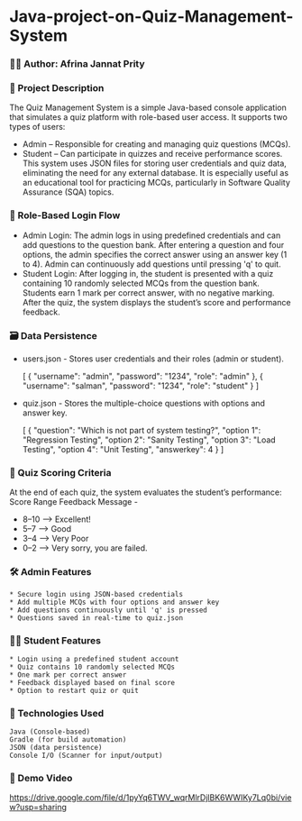 # Java-project-on-Quiz-Management-System
### 👩‍💻 Author: Afrina Jannat Prity
### 🧩 Project Description
The Quiz Management System is a simple Java-based console application that simulates a quiz platform with role-based user access. It supports two types of users:
- Admin – Responsible for creating and managing quiz questions (MCQs).
- Student – Can participate in quizzes and receive performance scores.
This system uses JSON files for storing user credentials and quiz data, eliminating the need for any external database. It is especially useful as an educational tool for practicing MCQs, particularly in Software Quality Assurance (SQA) topics.

### 🔐 Role-Based Login Flow
- Admin Login:
    The admin logs in using predefined credentials and can add questions to the question bank. After entering a question and four options, the admin specifies the correct answer using an answer key (1 to 4). Admin can continuously add questions until pressing 'q' to quit.
- Student Login:
    After logging in, the student is presented with a quiz containing 10 randomly selected MCQs from the question bank. Students earn 1 mark per correct answer, with no negative marking. After the quiz, the system displays the student’s score and performance feedback.

### 🗃️ Data Persistence

- users.json - 
    Stores user credentials and their roles (admin or student).

    [
          { "username": "admin", "password": "1234", "role": "admin" },
          { "username": "salman", "password": "1234", "role": "student" }
    ]

- quiz.json - 
Stores the multiple-choice questions with options and answer key.

  [
        {
          "question": "Which is not part of system testing?",
          "option 1": "Regression Testing",
          "option 2": "Sanity Testing",
          "option 3": "Load Testing",
          "option 4": "Unit Testing",
        "answerkey": 4
        }
  ]

### 🧾 Quiz Scoring Criteria
At the end of each quiz, the system evaluates the student’s performance:
Score Range	Feedback Message - 
- 8–10 -->	Excellent!
- 5–7	 -->  Good
- 3–4	 -->  Very Poor
- 0–2	 -->  Very sorry, you are failed.

### 🛠️ Admin Features
    * Secure login using JSON-based credentials
    * Add multiple MCQs with four options and answer key
    * Add questions continuously until 'q' is pressed
    * Questions saved in real-time to quiz.json

### 🧑‍🎓 Student Features
    * Login using a predefined student account
    * Quiz contains 10 randomly selected MCQs
    * One mark per correct answer
    * Feedback displayed based on final score
    * Option to restart quiz or quit

### 🧠 Technologies Used
    Java (Console-based)
    Gradle (for build automation)
    JSON (data persistence)
    Console I/O (Scanner for input/output)

### 🎥 Demo Video
https://drive.google.com/file/d/1pyYq6TWV_wqrMlrDjlBK6WWIKy7Lq0bi/view?usp=sharing 





